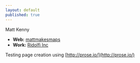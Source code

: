 ```yaml
---
layout: default
published: true
---
```


Matt Kenny

* **Web:** [mattmakesmaps](mattmakesmaps.com)
* **Work:** [Ridolfi Inc](http://www.ridolfi.com)

Testing page creation using [http://prose.io/](http://prose.io/)